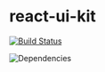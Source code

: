 # react-ui-kit 

[![Build Status](https://travis-ci.org/sinelshchikovigor/react-ui-kit.svg?branch=master)](https://travis-ci.org/sinelshchikovigor/react-ui-kit)

![Dependencies](https://david-dm.org/sinelshchikovigor/react-ui-kit.svg)
